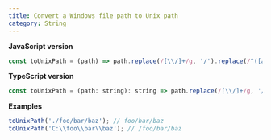 ```yaml
---
title: Convert a Windows file path to Unix path
category: String
---
```


**JavaScript version**

```js
const toUnixPath = (path) => path.replace(/[\\/]+/g, '/').replace(/^([a-zA-Z]+:|\.\/)/, '');
```

**TypeScript version**

```js
const toUnixPath = (path: string): string => path.replace(/[\\/]+/g, '/').replace(/^([a-zA-Z]+:|\.\/)/, '');
```

**Examples**

```js
toUnixPath('./foo/bar/baz'); // foo/bar/baz
toUnixPath('C:\\foo\\bar\\baz'); // /foo/bar/baz
```

